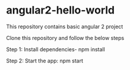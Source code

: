 # angular2-hello-world
This repository contains basic angular 2 project

Clone this repository and follow the below steps

Step 1: Install dependencies- 
			npm install

Step 2: Start the app: 
			npm start